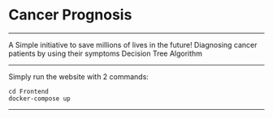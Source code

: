 # Cancer Prognosis


--------------------------------------------------------------------------------------------------------------------------------
A Simple initiative to save millions of lives in the future!
Diagnosing cancer patients by using their symptoms
Decision Tree Algorithm


-------------------------------------------------------------------------------------------------------------------------------

Simply run the website with 2 commands:
```
cd Frontend 
docker-compose up
```


-------------------------------------------------------------------------------------------------------------------------------
